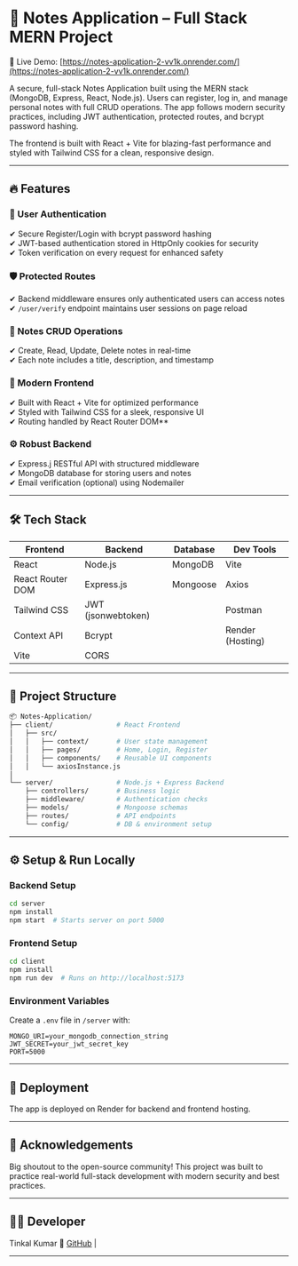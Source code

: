 
# 📝 Notes Application – Full Stack MERN Project  

🚀 Live Demo: [https://notes-application-2-vv1k.onrender.com/](https://notes-application-2-vv1k.onrender.com/)  

A secure, full-stack Notes Application built using the MERN stack (MongoDB, Express, React, Node.js). Users can register, log in, and manage personal notes with full CRUD operations. The app follows modern security practices, including JWT authentication, protected routes, and bcrypt password hashing.  

The frontend is built with React + Vite for blazing-fast performance and styled with Tailwind CSS for a clean, responsive design.  

---

## 🔥 Features  

### 🔐 User Authentication
✔ Secure Register/Login with bcrypt password hashing  
✔ JWT-based authentication stored in HttpOnly cookies for security  
✔ Token verification on every request for enhanced safety  

### 🛡️ Protected Routes  
✔ Backend middleware ensures only authenticated users can access notes  
✔ `/user/verify` endpoint maintains user sessions on page reload  

### 📝 Notes CRUD Operations 
✔ Create, Read, Update, Delete notes in real-time  
✔ Each note includes a title, description, and timestamp 

### 🎨 Modern Frontend 
✔ Built with React + Vite for optimized performance  
✔ Styled with Tailwind CSS for a sleek, responsive UI  
✔ Routing handled by React Router DOM**  

### ⚙ Robust Backend
✔ Express.j RESTful API with structured middleware  
✔ MongoDB database for storing users and notes  
✔ Email verification (optional) using Nodemailer  

---

## 🛠️ Tech Stack

| Frontend       | Backend          | Database  | Dev Tools  |
|--------------------|----------------------|---------------|----------------|
| React             | Node.js             | MongoDB       | Vite           |
| React Router DOM  | Express.js          | Mongoose      | Axios          |
| Tailwind CSS      | JWT (jsonwebtoken)  |               | Postman        |
| Context API       | Bcrypt              |               | Render (Hosting) |
| Vite              | CORS                |               |                |

---

## 📂 Project Structure 

```bash
📦 Notes-Application/
├── client/                # React Frontend
│   ├── src/
│   │   ├── context/       # User state management
│   │   ├── pages/         # Home, Login, Register
│   │   ├── components/    # Reusable UI components
│   │   └── axiosInstance.js
│
└── server/                # Node.js + Express Backend
    ├── controllers/       # Business logic
    ├── middleware/        # Authentication checks
    ├── models/            # Mongoose schemas
    ├── routes/            # API endpoints
    └── config/            # DB & environment setup
```

---

## ⚙️ Setup & Run Locally 

### Backend Setup  
```bash
cd server
npm install
npm start  # Starts server on port 5000
```

### Frontend Setup 
```bash
cd client
npm install
npm run dev  # Runs on http://localhost:5173
```

### Environment Variables
Create a `.env` file in `/server` with:  
```env
MONGO_URI=your_mongodb_connection_string
JWT_SECRET=your_jwt_secret_key
PORT=5000
```

---

## 🚀 Deployment
The app is deployed on Render for backend and frontend hosting.  

---

## 🙌 Acknowledgements
Big shoutout to the open-source community! This project was built to practice real-world full-stack development with modern security and best practices.  

---

## 👨‍💻 Developer
Tinkal Kumar
🔗 [GitHub](https://github.com/MERNDevTinkal) | 


---

